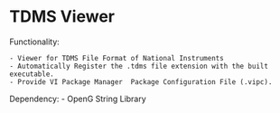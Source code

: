 TDMS Viewer
==========================================

Functionality:

	- Viewer for TDMS File Format of National Instruments
	- Automatically Register the .tdms file extension with the built executable.
	- Provide VI Package Manager  Package Configuration File (.vipc).

Dependency:
	- OpenG String Library